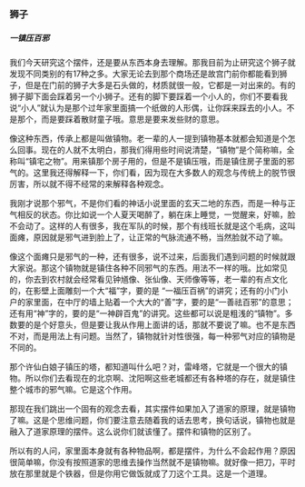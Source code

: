 ### 狮子

##### 一镇压百邪

我们今天研究这个摆件，还是要从东西本身去理解。那我目前为止研究这个狮子就发现不同类别的有17种之多。大家无论去到那个商场还是故宫门前你都能看到狮子，但是在门前的狮子大多是石头做的，材质就很一般，它都是一对出来的。有的狮子脚下面会踩着另一个小狮子。还有的脚下要踩着一个小人的，你们不要看我说“小人”就认为是那个过年家里面搞一个纸做的人形偶，让你踩来踩去的小人。不是那个，而是要踩着散财童子哦。意思是要来发些财的意思。

像这种东西，传承上都是叫做镇物。老一辈的人一提到镇物基本就都会知道是个怎么回事。现在的人就不太明白，那我们得用些时间说清楚，“镇物”是个简称嘛，全称叫“镇宅之物”。用来镇那个房子用的，但是不是镇压哦，而是镇住房子里面的邪气的。这里我还得解释一下，你们看，因为现在大多数人的观念与传统上的脱节很厉害，所以就不得不经常的来解释各种观念。

我刚才说那个邪气，不是你们看的神话小说里面的玄天二地的东西，而是一种与正气相反的状态。你比如说一个人夏天喝醉了，躺在床上睡觉，一觉醒来，好嘛，脸不会动了。这样的人有很多，我在军队的时候，那个有线班长就是这个毛病，这叫面瘫，原因就是邪气进到脸上了，让正常的气脉流通不畅，当然脸就不动了嘛。

像这个面瘫只是邪气的一种，还有很多，说不过来，后面我们遇到问题的时候就跟大家说。那这个镇物就是镇住各种不同邪气的东西。用法不一样的哦。比如常见的，你去到农村就会经常看见钟馗像、张仙像、天师像等等，老一辈的有点文化的，在影壁上面雕刻一个大“福”字，要的是 “一福压百祸”的讲究；还有的小门小户的家里面，在中厅的墙上贴着一个大大的“善”字，要的是“一善祛百邪”的意思；还有用“神”字的，要的是“一神辟百鬼”的讲究。这些都可以说是粗浅的“镇物”。多数要的是个好意头，但是要让我从作用上面讲的话，那就不要说了嘛。也不是东西不对，而是用法上有问题。当然了，镇物就针对性很强，每一种邪气对应的镇物是不同的。

那个许仙白娘子镇压的塔，都知道叫什么吧？对，雷峰塔，它就是一个很大的镇物。所以你们去看现在的北京啊、沈阳啊这些老城都还有各种塔的存在，就是镇住整个城市的邪气嘛。它是这个作用。

那现在我们跳出一个固有的观念去看，其实摆件如果加入了道家的原理，就是镇物了嘛。这是个思维问题，你们要注意去随着我的话去思考，换句话说，镇物也就是融入了道家原理的摆件。这么说你们就该懂了。摆件和镇物的区别了。

所以有的人问，家里面本身就有各种物品啊，都是摆件，为什么不会起作用？原因很简单嘛，你没有按照道家的思维去操作当然就不是镇物嘛。就好像一把刀，平时放在那里就是个铁器，但是你用它做饭就成了刀这个工具。这是一个道理。


